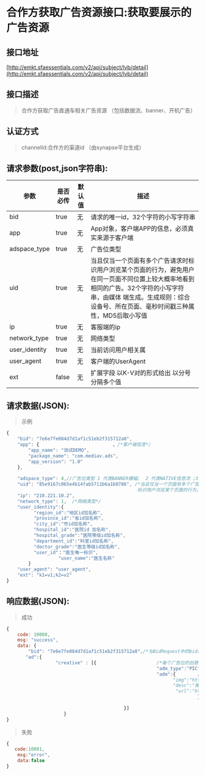 # 合作方获取广告资源接口:获取要展示的广告资源

## 接口地址

[http://emkt.sfaessentials.com/v2/api/subject/lvb/detail](http://emkt.sfaessentials.com/v2/api/subject/lvb/detail)

## 接口描述

>合作方获取广告直通车相关广告资源
（包括数据流、banner、开机广告）

## 认证方式

>channelId:合作方的渠道id （由synapse平台生成）



## 请求参数(post,json字符串):

| 参数 | 是否必传 | 默认值 |  描述 | 
| ---- | ----- | ----- | ----- | 
| bid | true | 无 |  请求的唯一id，32个字符的小写字符串|
| app| true | 无 | App对象，客户端APP的信息，必须真实来源于客户端|
|adspace_type|true|无|广告位类型|
|uid|true|无|当且仅当一个页面有多个广告请求时标识用户浏览某个页面的行为，避免用户在同一页面不同位置上较大概率地看到相同的广告。32个字符的小写字符串，由媒体	端生成。生成规则：综合设备号、所在页面、毫秒时间戳三种属性，MD5后取小写值|
|ip|true|无|客服端的ip|
|network_type|true|无|网络类型|
|user_identity|true|无|当前访问用户相关属|
|user_agent|true|无|客户端的UserAgent|
|ext|false|无|扩展字段  以K-V对的形式给出 以分号分隔多个值|







## 请求数据(JSON):

> 示例

```javascript
{
    "bid": "7e6e7fe084d7d1af1c51eb2f315712a8",
    "app": {                           、/*客户端信息*/
        "app_name": "测试DEMO",
        "package_name": "com.mediav.ads",
        "app_version": "1.0"
    },
    
    "adspace_type": 4,//广告位类型 1 代表BANNER横幅;  2 代表NATIVE信息流 ;3 代表OPENING开屏 
    "uid": "85e9167c065e4b14fab5711b6a1b0786", /*当且仅当一个页面有多个广告请求时 
                                                标识用户浏览某个页面的行为，避免用户在同一页面不同位置上较大概率地看到相同的广告。32个字符的小写字符串，由媒体	端生成。生成规则：综合设备号、所在页面、毫秒时间戳三种属性，MD5后取小写值*/
    "ip": "210.221.10.2",
    "network_type": 1,  /*网络类型*/
    "user_identity":{   
		  "region_id":"地区id加名称",  
		  "province_id":"省id加名称",
		  "city_id":"市id加名称",
		  "hospital_id":"医院id 加名称",
		  "hospital_grade":"医院等级id加名称",
		  "department_id":"科室id加名称",
		  "doctor_grade":"医生等级id加名称",
		  "user_id"："医生唯一标识",
                   "user_name":"医生名称"
		}
    "user_agent": "user_agent",
    "ext": "k1=v1;k2=v2"
}
```

## 响应数据(JSON):

> 成功

```javascript
{
    code: 10000,
    msg: "success",
    data: {
        "bid": "7e6e7fe084d7d1af1c51eb2f315712a8",/*与BidRequest中的bid保持一致，32字节的字符串*/ 
       "ad":{
                  "creative" : [{                      /*每个广告位的创意 */
                                                       "adm_type":"PIC", /* 图片素材 （广告素材类型） 咨询 QA 点播 直播 等等  */  
                                                       "adm":{        /*广告素材对象* /
		                                                     "img":"http://synapse.com/a.jpg",
		                                                     "desc":"推广描述文字",
		                                                      "url":"http://landingpage.com" /* 打开地址或下载地址 （落地页地址，目前均会填充，须支持HTTP和HTTPS）*/
                                                                      }
                                                      
                                           }]
                     }
}
```
> 失败 

```javascript
{
   code:10001,
    msg:"error",
    data:false
}
```

